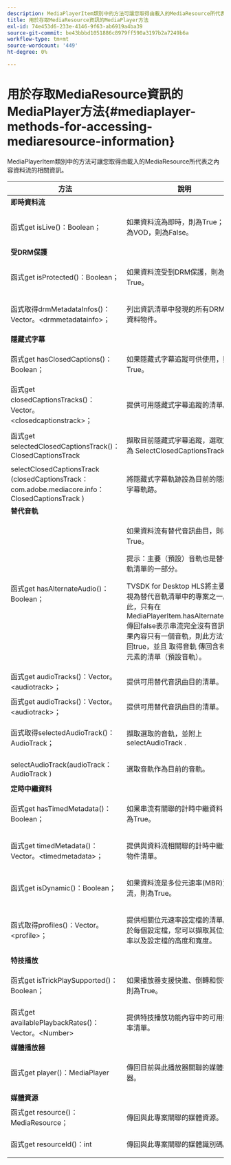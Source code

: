 ```yaml
---
description: MediaPlayerItem類別中的方法可讓您取得由載入的MediaResource所代表之內容資料流的相關資訊。
title: 用於存取MediaResource資訊的MediaPlayer方法
exl-id: 74e453d6-233e-4146-9f63-ab6919a4ba39
source-git-commit: be43bbbd1051886c8979ff590a3197b2a7249b6a
workflow-type: tm+mt
source-wordcount: '449'
ht-degree: 0%

---
```


# 用於存取MediaResource資訊的MediaPlayer方法{#mediaplayer-methods-for-accessing-mediaresource-information}

MediaPlayerItem類別中的方法可讓您取得由載入的MediaResource所代表之內容資料流的相關資訊。

<table frame="all" colsep="1" rowsep="1" id="table_77B55D506FE24326A03D97AA087231FF"> 
 <thead> 
  <tr rowsep="1"> 
   <th colname="2" class="entry"> 方法 </th> 
   <th colname="3" class="entry"> 說明 </th> 
  </tr> 
 </thead>
 <tbody> 
  <tr rowsep="1"> 
   <td colname="1"> <b>即時資料流 </b> </td> 
   <td colname="2"> </td>
  </tr> 
  <tr rowsep="1"> 
   <td colname="2"> <span class="codeph"> 函式get isLive()：Boolean； </span> </td> 
   <td colname="3"> <p>如果資料流為即時，則為True；如果為VOD，則為False。 </p> </td> 
  </tr> 
  <tr rowsep="1"> 
   <td colname="1"> <b>受DRM保護</b> </td> 
   <td colname="2"> </td>
  </tr> 
  <tr rowsep="1"> 
   <td colname="2"> <span class="codeph"> 函式get isProtected()：Boolean； </span> </td> 
   <td colname="3"> <p>如果資料流受到DRM保護，則為True。 </p> </td> 
  </tr> 
  <tr rowsep="1"> 
   <td colname="2"> <span class="codeph"> 函式取得drmMetadataInfos()： Vector。&lt;drmmetadatainfo&gt;； </span> </td> 
   <td colname="3"> <p>列出資訊清單中發現的所有DRM中繼資料物件。 </p> </td> 
  </tr> 
  <tr rowsep="1"> 
   <td colname="1"> <b>隱藏式字幕</b> </td> 
   <td colname="2"> </td>
  </tr> 
  <tr rowsep="1"> 
   <td colname="2"> <span class="codeph"> 函式get hasClosedCaptions()：Boolean； </span> </td> 
   <td colname="3"> <p>如果隱藏式字幕追蹤可供使用，則為True。 </p> </td> 
  </tr> 
  <tr rowsep="1"> 
   <td colname="2"> <span class="codeph"> 函式get closedCaptionsTracks()：Vector。&lt;closedcaptionstrack&gt;； </span> </td> 
   <td colname="3"> <p>提供可用隱藏式字幕追蹤的清單。 </p> </td> 
  </tr> 
  <tr rowsep="1"> 
   <td colname="2"> <span class="codeph"> 函式get selectedClosedCaptionsTrack()：ClosedCaptionsTrack </span> </td> 
   <td colname="3"> <p>擷取目前隱藏式字幕追蹤，選取方式為 <span class="codeph"> SelectClosedCaptionsTrack </span>. </p> </td> 
  </tr> 
  <tr rowsep="1"> 
   <td colname="2"> <span class="codeph"> selectClosedCaptionsTrack (closedCaptionsTrack： com.adobe.mediacore.info：ClosedCaptionsTrack ) </span> </td> 
   <td colname="3"> <p>將隱藏式字幕軌跡設為目前的隱藏式字幕軌跡。 </p> </td> 
  </tr> 
  <tr rowsep="1"> 
   <td colname="1"> <b>替代音軌 </b> </td> 
   <td colname="2"> </td>
  </tr> 
  <tr rowsep="1"> 
   <td colname="2"> <span class="codeph"> 函式get hasAlternateAudio()：Boolean； </span> </td> 
   <td colname="3"> <p>如果資料流有替代音訊曲目，則為True。 </p> <p>提示：主要（預設）音軌也是替代音軌清單的一部分。 </p> <p>TVSDK for Desktop HLS將主要音軌視為替代音軌清單中的專案之一。 因此，只有在 <span class="codeph"> MediaPlayerItem.hasAlternateAudio </span> 傳回false表示串流完全沒有音訊。 如果內容只有一個音軌，則此方法會傳回true，並且 <span class="codeph"> 取得音軌 </span> 傳回含有單一元素的清單（預設音軌）。 </p> </td> 
  </tr> 
  <tr rowsep="1"> 
   <td colname="2"> <span class="codeph"> 函式get audioTracks()：Vector。&lt;audiotrack&gt;； </span> </td> 
   <td colname="3"> 提供可用替代音訊曲目的清單。 </td> 
  </tr> 
  <tr rowsep="1"> 
   <td colname="2"> <span class="codeph"> 函式get audioTracks()：Vector。&lt;audiotrack&gt;； </span> </td> 
   <td colname="3"> <p>提供可用替代音訊曲目的清單。 </p> </td> 
  </tr> 
  <tr rowsep="1"> 
   <td colname="2"> <span class="codeph"> 函式取得selectedAudioTrack()：AudioTrack； </span> </td> 
   <td colname="3"> <p>擷取選取的音軌，並附上 <span class="codeph"> selectAudioTrack </span>. </p> </td> 
  </tr> 
  <tr rowsep="1"> 
   <td colname="2"> <span class="codeph"> selectAudioTrack(audioTrack： AudioTrack ) </span> </td> 
   <td colname="3"> <p>選取音軌作為目前的音軌。 </p> </td> 
  </tr> 
  <tr rowsep="1"> 
   <td colname="1"> <b>定時中繼資料</b> </td> 
   <td colname="2"> </td>
  </tr> 
  <tr rowsep="1"> 
   <td colname="2"> <span class="codeph"> 函式get hasTimedMetadata()：Boolean； </span> </td> 
   <td colname="3"> <p>如果串流有關聯的計時中繼資料，則為True。 </p> </td> 
  </tr> 
  <tr rowsep="1"> 
   <td colname="2"> <span class="codeph"> 函式get timedMetadata()：Vector。&lt;timedmetadata&gt;； </span> </td> 
   <td colname="3"> <p>提供與資料流相關聯的計時中繼資料物件清單。 </p> </td> 
  </tr> 
  <tr rowsep="1"> 
   <td colname="2"> <span class="codeph"> 函式get isDynamic()：Boolean； </span> </td> 
   <td colname="3"> <p>如果資料流是多位元速率(MBR)資料流，則為True。 </p> </td> 
  </tr> 
  <tr rowsep="1"> 
   <td colname="2"> <span class="codeph"> 函式取得profiles()：Vector。&lt;profile&gt;； </span> </td> 
   <td colname="3"> <p>提供相關位元速率設定檔的清單。 對於每個設定檔，您可以擷取其位元速率以及設定檔的高度和寬度。 </p> </td> 
  </tr> 
  <tr rowsep="1"> 
   <td colname="1"> <b>特技播放 </b> </td> 
   <td colname="2"> </td>
  </tr> 
  <tr rowsep="1"> 
   <td colname="2"> <span class="codeph"> 函式get isTrickPlaySupported()：Boolean； </span> </td> 
   <td colname="3"> <p>如果播放器支援快進、倒轉和恢復，則為True。 </p> </td> 
  </tr> 
  <tr rowsep="1"> 
   <td colname="2"> <span class="codeph"> 函式get availablePlaybackRates()：Vector。&lt;Number&gt; </span> </td> 
   <td colname="3"> <p>提供特技播放功能內容中的可用播放率清單。 </p> </td> 
  </tr> 
  <tr rowsep="1"> 
   <td colname="1"> <b>媒體播放器 </b> </td> 
   <td colname="2"> </td>
  </tr> 
  <tr rowsep="1"> 
   <td colname="2"> <span class="codeph"> 函式get player()：MediaPlayer </span> </td> 
   <td colname="3"> <p>傳回目前與此播放器關聯的媒體播放器。 </p> </td> 
  </tr> 
  <tr rowsep="1"> 
   <td colname="1"> <b>媒體資源</b> </td> 
   <td colname="2"> </td>
  </tr> 
  <tr rowsep="1"> 
   <td colname="2"> <span class="codeph"> 函式get resource()：MediaResource； </span> </td> 
   <td colname="3"> <p>傳回與此專案關聯的媒體資源。 </p> </td> 
  </tr> 
  <tr rowsep="0"> 
   <td colname="2"> <span class="codeph"> 函式get resourceId()：int </span> </td> 
   <td colname="3"> <p>傳回與此專案關聯的媒體識別碼。 </p> </td> 
  </tr> 
 </tbody> 
</table>

